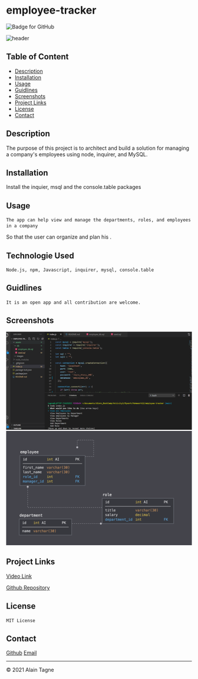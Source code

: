 # employee-tracker

![Badge for GitHub](https://img.shields.io/github/languages/top/AlCharl88/undefined?style=flat&logo=appveyor) 

![header](./public/assets/images/header.jpg)


  ## Table of Content 

  * [Description](#descripton) 
  * [Installation](#installation) 
  * [Usage](#usage) 
  * [Guidlines](#guidlines) 
  * [Screenshots](#guidlines) 
  * [Project Links](#guidlines) 
  * [License](#license) 
  * [Contact](#contact) 
    
## Description

  The purpose of this project is to architect and build a solution for managing a company's employees using node, inquirer, and MySQL.


## Installation
    
Install the inquier, msql and the console.table packages
    
## Usage
    
    The app can help view and manage the departments, roles, and employees in a company
So that the user can organize and plan his .

## Technologie Used

    Node.js, npm, Javascript, inquirer, mysql, console.table
    
## Guidlines
    
    It is an open app and all contribution are welcome.

## Screenshots

![homepage](./assets/images/promptUser.png)
![homepage](./assets/images/schema.png)

## Project Links

[Video Link](https://young-river-44406.herokuapp.com/)

[Github Repository](https://github.com/AlCharl88/employee-tracker)
    
## License
    
    MIT License
    
##  Contact
 
[Github](https://github.com/AlCharl88) 
[Email](mailto:alctagne@gmail.com) 

    

----

&copy; 2021 Alain Tagne
